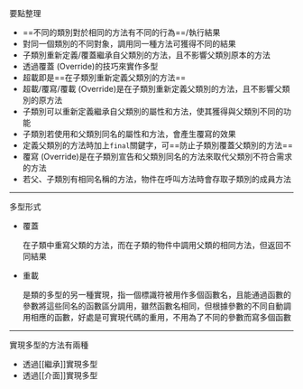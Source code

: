 要點整理
- ==不同的類別對於相同的方法有不同的行為==/執行結果
- 對同一個類別的不同對象，調用同一種方法可獲得不同的結果
- 子類別重新定義/覆蓋繼承自父類別的方法，且不影響父類別原本的方法
- 透過覆蓋 (Override)的技巧來實作多型
- 超載即是==在子類別重新定義父類別的方法==
- 超載/覆寫/覆載 (Override)是在子類別重新定義父類別的方法，且不影響父類別的原方法
- 子類別可以重新定義繼承自父類別的屬性和方法，使其獲得與父類別不同的功能
- 子類別若使用和父類別同名的屬性和方法，會產生覆寫的效果
- 定義父類別的方法時加上`final`關鍵字，可==防止子類別覆蓋父類別的方法==
- 覆寫 (Override)是在子類別宣告和父類別同名的方法來取代父類別不符合需求的方法
- 若父、子類別有相同名稱的方法，物件在呼叫方法時會存取子類別的成員方法

---

多型形式
- 覆蓋

	在子類中重寫父類的方法，而在子類的物件中調用父類的相同方法，但返回不同結果

- 重載

	是類的多型的另一種實現，指一個標識符被用作多個函數名，且能通過函數的參數將這些同名的函數區分調用，雖然函數名相同，但根據參數的不同自動調用相應的函數，好處是可實現代碼的重用，不用為了不同的參數而寫多個函數

---

實現多型的方法有兩種
* 透過[[繼承]]實現多型
* 透過[[介面]]實現多型